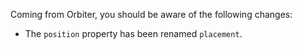Coming from Orbiter, you should be aware of the following changes:

- The `position` property has been renamed `placement`.
